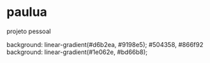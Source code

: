 # paulua

projeto pessoal

background: linear-gradient(#d6b2ea, #9198e5);
#504358, #866f92
    background: linear-gradient(#1e062e, #bd66b8);
